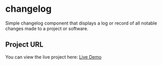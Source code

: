 # changelog
 Simple changelog component that displays a log or record of all notable changes made to a project or software.
 
## Project URL

You can view the live project here: [Live Demo](https://mohanbhasin.github.io/changelog/)

